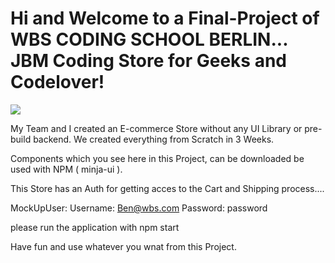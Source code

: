 # Hi and Welcome to a Final-Project of WBS CODING SCHOOL BERLIN... JBM Coding Store for Geeks and Codelover!

<img src="https://user-images.githubusercontent.com/81374245/133248495-938c1768-80ec-4a61-bb9a-a26b0a40b809.png"><img/>

My Team and I created an E-commerce Store without any UI Library or pre-build backend. We created everything from Scratch in 3 Weeks.

Components which you see here in this Project, can be downloaded be used with NPM ( minja-ui ).

This Store has an Auth for getting acces to the Cart and Shipping process....

MockUpUser: Username: Ben@wbs.com
            Password: password
            
please run the application with npm start

Have fun and use whatever you wnat from this Project. 




